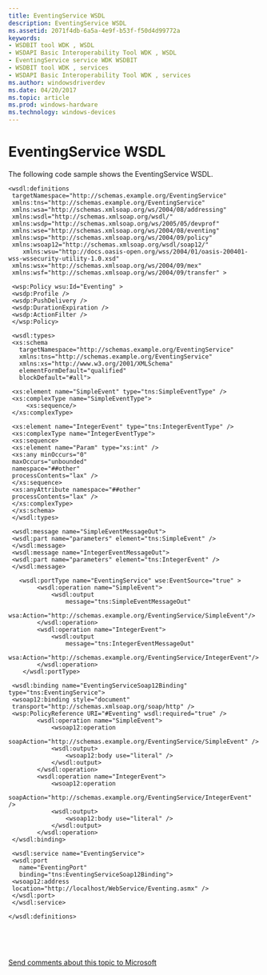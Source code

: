 ```yaml
---
title: EventingService WSDL
description: EventingService WSDL
ms.assetid: 2071f4db-6a5a-4e9f-b53f-f50d4d99772a
keywords:
- WSDBIT tool WDK , WSDL
- WSDAPI Basic Interoperability Tool WDK , WSDL
- EventingService service WDK WSDBIT
- WSDBIT tool WDK , services
- WSDAPI Basic Interoperability Tool WDK , services
ms.author: windowsdriverdev
ms.date: 04/20/2017
ms.topic: article
ms.prod: windows-hardware
ms.technology: windows-devices
---
```


# EventingService WSDL


The following code sample shows the EventingService WSDL.

```
<wsdl:definitions 
 targetNamespace="http://schemas.example.org/EventingService" 
 xmlns:tns="http://schemas.example.org/EventingService"
 xmlns:wsa="http://schemas.xmlsoap.org/ws/2004/08/addressing" 
 xmlns:wsdl="http://schemas.xmlsoap.org/wsdl/"
 xmlns:wsdp="http://schemas.xmlsoap.org/ws/2005/05/devprof" 
 xmlns:wse="http://schemas.xmlsoap.org/ws/2004/08/eventing" 
 xmlns:wsp="http://schemas.xmlsoap.org/ws/2004/09/policy" 
 xmlns:wsoap12="http://schemas.xmlsoap.org/wsdl/soap12/"
    xmlns:wsu="http://docs.oasis-open.org/wss/2004/01/oasis-200401-wss-wssecurity-utility-1.0.xsd"
 xmlns:wsx="http://schemas.xmlsoap.org/ws/2004/09/mex"
 xmlns:wsf="http://schemas.xmlsoap.org/ws/2004/09/transfer" >

 <wsp:Policy wsu:Id="Eventing" >
 <wsdp:Profile />
 <wsdp:PushDelivery />
 <wsdp:DurationExpiration />
 <wsdp:ActionFilter />
 </wsp:Policy>

 <wsdl:types>
 <xs:schema 
   targetNamespace="http://schemas.example.org/EventingService"
   xmlns:tns="http://schemas.example.org/EventingService" 
   xmlns:xs="http://www.w3.org/2001/XMLSchema"
   elementFormDefault="qualified" 
   blockDefault="#all">

 <xs:element name="SimpleEvent" type="tns:SimpleEventType" />
 <xs:complexType name="SimpleEventType">
     <xs:sequence/>
 </xs:complexType>
 
 <xs:element name="IntegerEvent" type="tns:IntegerEventType" />
 <xs:complexType name="IntegerEventType">
 <xs:sequence>
 <xs:element name="Param" type="xs:int" />
 <xs:any minOccurs="0"
 maxOccurs="unbounded"
 namespace="##other"
 processContents="lax" />
 </xs:sequence>
 <xs:anyAttribute namespace="##other"
 processContents="lax" />
 </xs:complexType>
 </xs:schema>
 </wsdl:types>

 <wsdl:message name="SimpleEventMessageOut">
 <wsdl:part name="parameters" element="tns:SimpleEvent" />
 </wsdl:message>
 <wsdl:message name="IntegerEventMessageOut">
 <wsdl:part name="parameters" element="tns:IntegerEvent" />
 </wsdl:message>

   <wsdl:portType name="EventingService" wse:EventSource="true" >
        <wsdl:operation name="SimpleEvent">
            <wsdl:output
                message="tns:SimpleEventMessageOut"
                wsa:Action="http://schemas.example.org/EventingService/SimpleEvent"/>
        </wsdl:operation>
        <wsdl:operation name="IntegerEvent">
            <wsdl:output
                message="tns:IntegerEventMessageOut"
                wsa:Action="http://schemas.example.org/EventingService/IntegerEvent"/>
        </wsdl:operation>
    </wsdl:portType>

 <wsdl:binding name="EventingServiceSoap12Binding" type="tns:EventingService">
 <wsoap12:binding style="document"
 transport="http://schemas.xmlsoap.org/soap/http" />
 <wsp:PolicyReference URI="#Eventing" wsdl:required="true" />
        <wsdl:operation name="SimpleEvent">
            <wsoap12:operation
                soapAction="http://schemas.example.org/EventingService/SimpleEvent" />
            <wsdl:output>
                <wsoap12:body use="literal" />
            </wsdl:output>
        </wsdl:operation>
        <wsdl:operation name="IntegerEvent">
            <wsoap12:operation
                soapAction="http://schemas.example.org/EventingService/IntegerEvent" />
            <wsdl:output>
                <wsoap12:body use="literal" />
            </wsdl:output>
        </wsdl:operation>
 </wsdl:binding>

 <wsdl:service name="EventingService">
 <wsdl:port 
   name="EventingPort" 
   binding="tns:EventingServiceSoap12Binding">
 <wsoap12:address
 location="http://localhost/WebService/Eventing.asmx" />
 </wsdl:port>
 </wsdl:service>

</wsdl:definitions>
```

 

 

[Send comments about this topic to Microsoft](mailto:wsddocfb@microsoft.com?subject=Documentation%20feedback%20[devtest\devtest]:%20EventingService%20WSDL%20%20RELEASE:%20%2811/17/2016%29&body=%0A%0APRIVACY%20STATEMENT%0A%0AWe%20use%20your%20feedback%20to%20improve%20the%20documentation.%20We%20don't%20use%20your%20email%20address%20for%20any%20other%20purpose,%20and%20we'll%20remove%20your%20email%20address%20from%20our%20system%20after%20the%20issue%20that%20you're%20reporting%20is%20fixed.%20While%20we're%20working%20to%20fix%20this%20issue,%20we%20might%20send%20you%20an%20email%20message%20to%20ask%20for%20more%20info.%20Later,%20we%20might%20also%20send%20you%20an%20email%20message%20to%20let%20you%20know%20that%20we've%20addressed%20your%20feedback.%0A%0AFor%20more%20info%20about%20Microsoft's%20privacy%20policy,%20see%20http://privacy.microsoft.com/default.aspx. "Send comments about this topic to Microsoft")





